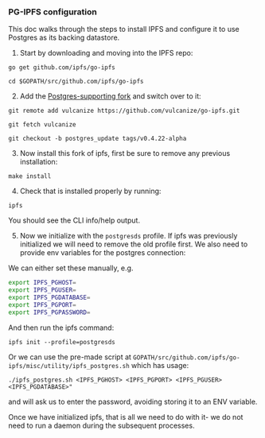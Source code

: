 ### PG-IPFS configuration

This doc walks through the steps to install IPFS and configure it to use Postgres as its backing datastore.

1. Start by downloading and moving into the IPFS repo:

`go get github.com/ipfs/go-ipfs`

`cd $GOPATH/src/github.com/ipfs/go-ipfs`

2. Add the [Postgres-supporting fork](https://github.com/vulcanize/go-ipfs) and switch over to it:

`git remote add vulcanize https://github.com/vulcanize/go-ipfs.git`

`git fetch vulcanize`

`git checkout -b postgres_update tags/v0.4.22-alpha`

3. Now install this fork of ipfs, first be sure to remove any previous installation:

`make install`

4. Check that is installed properly by running:

`ipfs`

You should see the CLI info/help output.

5. Now we initialize with the `postgresds` profile.
If ipfs was previously initialized we will need to remove the old profile first.
We also need to provide env variables for the postgres connection:

We can either set these manually, e.g.
```bash
export IPFS_PGHOST=
export IPFS_PGUSER=
export IPFS_PGDATABASE=
export IPFS_PGPORT=
export IPFS_PGPASSWORD=
```

And then run the ipfs command:

`ipfs init --profile=postgresds`

Or we can use the pre-made script at `GOPATH/src/github.com/ipfs/go-ipfs/misc/utility/ipfs_postgres.sh`
which has usage:

`./ipfs_postgres.sh <IPFS_PGHOST> <IPFS_PGPORT> <IPFS_PGUSER> <IPFS_PGDATABASE>"`

and will ask us to enter the password, avoiding storing it to an ENV variable.

Once we have initialized ipfs, that is all we need to do with it- we do not need to run a daemon during the subsequent processes.